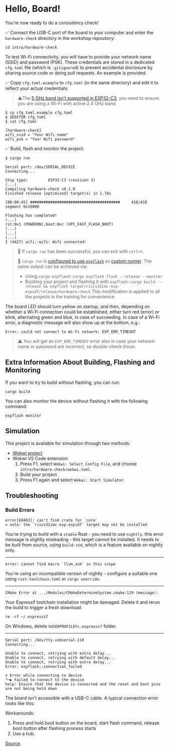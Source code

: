 # Hello, Board!

You're now ready to do a consistency check!

✅ Connect the USB-C port of the board to your computer and enter the `hardware-check` directory in the workshop repository:

```console
cd intro/hardware-check
```

To test Wi-Fi connectivity, you will have to provide your network name (SSID) and password (PSK). These credentials are stored in a dedicated `cfg.toml` file (which is `.gitignore`d) to prevent accidental disclosure by sharing source code or doing pull requests. An example is provided.

✅ Copy `cfg.toml.example` to `cfg.toml` (in the same directory) and edit it to reflect your actual credentials:

> ⚠️The [5 GHz band isn't supported in ESP32-C3](https://www.espressif.com/en/news/ESP32-C3_Wi-Fi_Certified#:~:text=ESP32%2DC3%20is%20a%20safe,wide%20range%20of%20IoT%20applications), you need to ensure you are using a Wi-Fi with active 2.4 GHz band.

```console
$ cp cfg.toml.example cfg.toml
$ $EDITOR cfg.toml
$ cat cfg.toml

[hardware-check]
wifi_ssid = "Your Wifi name"
wifi_psk = "Your Wifi password"
```


✅ Build, flash and monitor the project:

```console
$ cargo run

Serial port: /dev/SERIAL_DEVICE
Connecting...

Chip type:         ESP32-C3 (revision 3)
(...)
Compiling hardware-check v0.1.0
Finished release [optimized] target(s) in 1.78s

[00:00:45] ########################################     418/418     segment 0x10000

Flashing has completed!
(...)
rst:0x1 (POWERON),boot:0xc (SPI_FAST_FLASH_BOOT)
(...)
(...)
(...)
I (4427) wifi::wifi: Wifi connected!
```

>🔎 If `cargo run` has been successful, you can exit with `ctrl+C`.

> 🔎 `cargo run` is [configured to use `espflash`](https://github.com/esp-rs/std-training/blob/main/intro/hardware-check/.cargo/config.toml#L6) as [custom runner](https://doc.rust-lang.org/cargo/reference/config.html#target). The same output can be achieved via:
> - Using `cargo-espflash`: `cargo espflash flash --release --monitor`
> - Building your project and flashing it with `espflash`: `cargo build --release && espflash target/riscv32imc-esp-espidf/release/hardware-check`
> This modification is applied to all the projects in the training for convenience.

The board LED should turn yellow on startup, and then, depending on whether a Wi-Fi connection could be established, either turn red (error) or blink, alternating green and blue, in case of succeeding. In case of a Wi-Fi error, a diagnostic message will also show up at the bottom, e.g.:

```console
Error: could not connect to Wi-Fi network: ESP_ERR_TIMEOUT
```
> ⚠️ You will get an `ESP_ERR_TIMEOUT` error also in case your network name or password are incorrect, so double-check those.

## Extra Information About Building, Flashing and Monitoring

If you want to try to build without flashing, you can run:

 ```console
 cargo build
 ```
You can also monitor the device without flashing it with the following command:

```console
espflash monitor
```

## Simulation

This project is available for simulation through two methods:
- [Wokwi project](https://wokwi.com/projects/360342886675214337?build-cache=disable)
- Wokwi VS Code extension:
  1. Press F1, select `Wokwi: Select Config File`, and choose `intro/hardware-check/wokwi.toml`.
  2. Build your project.
  3. Press F1 again and select `Wokwi: Start Simulator`.

## Troubleshooting

### Build Errors

```console
error[E0463]: can't find crate for `core`
= note: the `riscv32imc-esp-espidf` target may not be installed
```

You're trying to build with a `stable` Rust - you need to use `nightly`.
this error message is slightly misleading - this target *cannot* be installed. It needs to be built from source, using `build-std`, which is a feature available on nightly only.

---

```console
error: cannot find macro `llvm_asm` in this scope
```

You're using an incompatible version of nightly - configure a suitable one using `rust-toolchain.toml` or  `cargo override`.

---

```console
CMake Error at .../Modules/CMakeDetermineSystem.cmake:129 (message):
```

Your Espressif toolchain installation might be damaged. Delete it and rerun the build to trigger a fresh download:

```console
rm -rf ~/.espressif
```
On Windows, delete `%USERPROFILE%\.espressif` folder.

---

 ```console
Serial port: /dev/tty.usbserial-110
Connecting...

Unable to connect, retrying with extra delay...
Unable to connect, retrying with default delay...
Unable to connect, retrying with extra delay...
Error: espflash::connection_failed

× Error while connecting to device
╰─▶ Failed to connect to the device
help: Ensure that the device is connected and the reset and boot pins are not being held down
```

The board isn't accessible with a USB-C cable. A typical connection error looks like this:


Workarounds:
1. Press and hold boot button on the board, start flash command, release boot button after flashing process starts
2. Use a hub.

[Source](https://georgik.rocks/unable-to-flash-esp32-with-these-usb-c-cables/).

